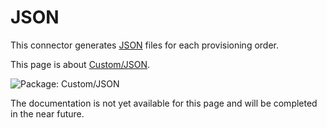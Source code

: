 # JSON

This connector generates [JSON](https://www.json.org/json-en.html) files for each provisioning
order.

This page is about
[Custom/JSON](/docs/identitymanager/6.1/identitymanager/integration-guide/connectors/references-packages/json/index.md).

![Package: Custom/JSON](/img/versioned_docs/identitymanager_6.1/identitymanager/integration-guide/connectors/references-connectors/json/packages_json_v603.webp)

The documentation is not yet available for this page and will be completed in the near future.
